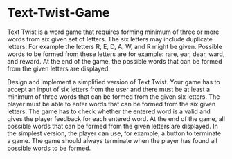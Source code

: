# Text-Twist-Game
Text Twist is a word game that requires forming minimum of three or more words from six given set of letters. The six letters may include duplicate letters. For example the letters R, E, D, A, W, and R might be given. Possible words to be formed from these letters are for example: rare, ear, dear, ward, and reward. At the end of the game, the possible words that can be formed from the given letters are displayed.

Design and implement a simplified version of Text Twist. Your game has to accept an input of six letters from the user and there must be at least a minimum of three words that can be formed from the given six letters. The player must be able to enter words that can be formed from the six given letters. The game has to check whether the entered word is a valid and gives the player feedback for each entered word. At the end of the game, all possible words that can be formed from the given letters are displayed. In the simplest version, the player can use, for example, a button to terminate a game. The game should always terminate when the player has found all possible words to be formed.
